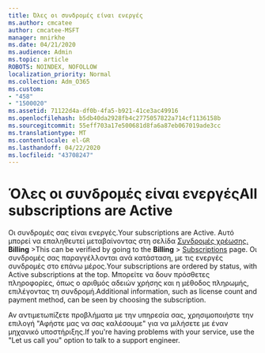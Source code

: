 ```yaml
---
title: Όλες οι συνδρομές είναι ενεργές
ms.author: cmcatee
author: cmcatee-MSFT
manager: mnirkhe
ms.date: 04/21/2020
ms.audience: Admin
ms.topic: article
ROBOTS: NOINDEX, NOFOLLOW
localization_priority: Normal
ms.collection: Adm_O365
ms.custom:
- "458"
- "1500020"
ms.assetid: 71122d4a-df0b-4fa5-b921-41ce3ac49916
ms.openlocfilehash: b5db40da2928fb4c2775057822a714cf1136158b
ms.sourcegitcommit: 55eff703a17e500681d8fa6a87eb067019ade3cc
ms.translationtype: MT
ms.contentlocale: el-GR
ms.lasthandoff: 04/22/2020
ms.locfileid: "43708247"
---
```

# <a name="all-subscriptions-are-active"></a><span data-ttu-id="7c938-102">Όλες οι συνδρομές είναι ενεργές</span><span class="sxs-lookup"><span data-stu-id="7c938-102">All subscriptions are Active</span></span>

<span data-ttu-id="7c938-103">Οι συνδρομές σας είναι ενεργές.</span><span class="sxs-lookup"><span data-stu-id="7c938-103">Your subscriptions are Active.</span></span> <span data-ttu-id="7c938-104">Αυτό μπορεί να επαληθευτεί μεταβαίνοντας στη σελίδα [Συνδρομές χρέωσης.](https://go.microsoft.com/fwlink/p/?linkid=842054) **Billing** \></span><span class="sxs-lookup"><span data-stu-id="7c938-104">This can be verified by going to the **Billing** \> [Subscriptions](https://go.microsoft.com/fwlink/p/?linkid=842054) page.</span></span> <span data-ttu-id="7c938-105">Οι συνδρομές σας παραγγέλλονται ανά κατάσταση, με τις ενεργές συνδρομές στο επάνω μέρος.</span><span class="sxs-lookup"><span data-stu-id="7c938-105">Your subscriptions are ordered by status, with Active subscriptions at the top.</span></span> <span data-ttu-id="7c938-106">Μπορείτε να δουν πρόσθετες πληροφορίες, όπως ο αριθμός αδειών χρήσης και η μέθοδος πληρωμής, επιλέγοντας τη συνδρομή.</span><span class="sxs-lookup"><span data-stu-id="7c938-106">Additional information, such as license count and payment method, can be seen by choosing the subscription.</span></span>
  
<span data-ttu-id="7c938-107">Αν αντιμετωπίζετε προβλήματα με την υπηρεσία σας, χρησιμοποιήστε την επιλογή "Αφήστε μας να σας καλέσουμε" για να μιλήσετε με έναν μηχανικό υποστήριξης.</span><span class="sxs-lookup"><span data-stu-id="7c938-107">If you're having problems with your service, use the "Let us call you" option to talk to a support engineer.</span></span>